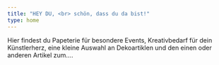 ```yaml
---
title: "HEY DU, <br> schön, dass du da bist!"
type: home
---
```


Hier findest du Papeterie für besondere Events, Kreativbedarf für dein Künstlerherz, eine kleine Auswahl an Dekoartiklen und den einen oder anderen Artikel zum....